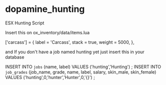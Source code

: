 # dopamine_hunting
ESX Hunting Script


Insert this on ox_inventory/data/items.lua

['carcass'] = {
		label = 'Carcass',
		stack = true,
		weight = 5000,
},


and If you don't have a job named hunting yet just insert this in your database

INSERT INTO `jobs` (name, label) VALUES
	('hunting','Hunting')
;
INSERT INTO `job_grades` (job_name, grade, name, label, salary, skin_male, skin_female) VALUES
	('hunting',0,'hunter','Hunter',0,'{}')
;



